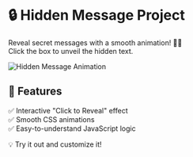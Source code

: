 # 🔒 Hidden Message Project

Reveal secret messages with a smooth animation! 🕵️‍♂️  
Click the box to unveil the hidden text.  

![Hidden Message Animation](assets/hidden-message.gif)

## 🚀 Features
✅ Interactive "Click to Reveal" effect  
✅ Smooth CSS animations  
✅ Easy-to-understand JavaScript logic  

💡 Try it out and customize it!  
